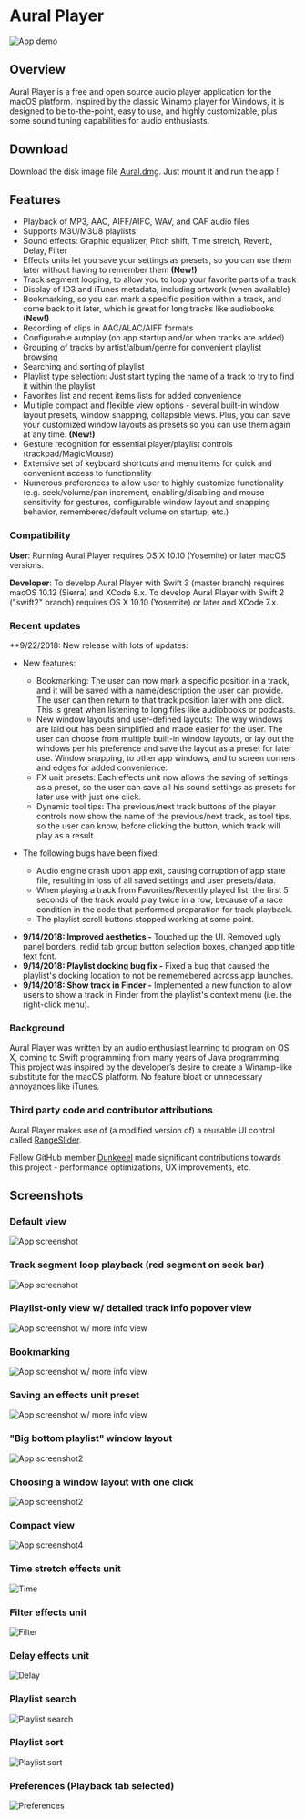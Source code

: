 # Aural Player

![App demo](/Documentation/Demos/newestDemo.gif?raw=true "App demo")

## Overview

Aural Player is a free and open source audio player application for the macOS platform. Inspired by the classic Winamp player for Windows, it is designed to be to-the-point, easy to use, and highly customizable, plus some sound tuning capabilities for audio enthusiasts.

## Download

Download the disk image file [Aural.dmg](https://github.com/maculateConception/aural-player/blob/master/Aural.dmg?raw=true). Just mount it and run the app !

## Features

- Playback of MP3, AAC, AIFF/AIFC, WAV, and CAF audio files
- Supports M3U/M3U8 playlists
- Sound effects: Graphic equalizer, Pitch shift, Time stretch, Reverb, Delay, Filter
- Effects units let you save your settings as presets, so you can use them later without having to remember them **(New!)**
- Track segment looping, to allow you to loop your favorite parts of a track
- Display of ID3 and iTunes metadata, including artwork (when available)
- Bookmarking, so you can mark a specific position within a track, and come back to it later, which is great for long tracks like audiobooks **(New!)**
- Recording of clips in AAC/ALAC/AIFF formats
- Configurable autoplay (on app startup and/or when tracks are added)
- Grouping of tracks by artist/album/genre for convenient playlist browsing
- Searching and sorting of playlist
- Playlist type selection: Just start typing the name of a track to try to find it within the playlist
- Favorites list and recent items lists for added convenience
- Multiple compact and flexible view options - several built-in window layout presets, window snapping, collapsible views. Plus, you can save your customized window layouts as presets so you can use them again at any time. **(New!)**
- Gesture recognition for essential player/playlist controls (trackpad/MagicMouse)
- Extensive set of keyboard shortcuts and menu items for quick and convenient access to functionality
- Numerous preferences to allow user to highly customize functionality (e.g. seek/volume/pan increment, enabling/disabling and mouse sensitivity for gestures, configurable window layout and snapping behavior, remembered/default volume on startup, etc.)

### Compatibility

**User**: Running Aural Player requires OS X 10.10 (Yosemite) or later macOS versions.

**Developer**: To develop Aural Player with Swift 3 (master branch) requires macOS 10.12 (Sierra) and XCode 8.x. To develop Aural Player with Swift 2 ("swift2" branch) requires OS X 10.10 (Yosemite) or later and XCode 7.x.

### Recent updates

**9/22/2018: New release with lots of updates:
  * New features:
    * Bookmarking: The user can now mark a specific position in a track, and it will be saved with a name/description the user can provide. The user can then return to that track position later with one click. This is great when listening to long files like audiobooks or podcasts.
    * New window layouts and user-defined layouts: The way windows are laid out has been simplified and made easier for the user. The user can choose from multiple built-in window layouts, or lay out the windows per his preference and save the layout as a preset for later use. Window snapping, to other app windows, and to screen corners and edges for added convenience.
    * FX unit presets: Each effects unit now allows the saving of settings as a preset, so the user can save all his sound settings as presets for later use with just one click.
    * Dynamic tool tips: The previous/next track buttons of the player controls now show the name of the previous/next track, as tool tips, so the user can know, before clicking the button, which track will play as a result.
    
  * The following bugs have been fixed:
    * Audio engine crash upon app exit, causing corruption of app state file, resulting in loss of all saved settings and user presets/data.
    * When playing a track from Favorites/Recently played list, the first 5 seconds of the track would play twice in a row, because of a race condition in the code that performed preparation for track playback.
    * The playlist scroll buttons stopped working at some point.


- **9/14/2018: Improved aesthetics -** Touched up the UI. Removed ugly panel borders, redid tab group button selection boxes, changed app title text font.
- **9/14/2018: Playlist docking bug fix -** Fixed a bug that caused the playlist's docking location to not be rememebered across app launches.
- **9/14/2018: Show track in Finder -** Implemented a new function to allow users to show a track in Finder from the playlist's context menu (i.e. the right-click menu).

### Background

Aural Player was written by an audio enthusiast learning to program on OS X, coming to Swift programming from many years of Java programming. This project was inspired by the developer’s desire to create a Winamp-like substitute for the macOS platform. No feature bloat or unnecessary annoyances like iTunes.

### Third party code and contributor attributions

Aural Player makes use of (a modified version of) a reusable UI control called [RangeSlider](https://github.com/matthewreagan/RangeSlider).

Fellow GitHub member [Dunkeeel](https://github.com/Dunkeeel) made significant contributions towards this project - performance optimizations, UX improvements, etc.

## Screenshots

### Default view

![App screenshot](/Documentation/Screenshots/Default.png?raw=true "App screenshot")

### Track segment loop playback (red segment on seek bar)

![App screenshot](/Documentation/Screenshots/SegmentLoop.png?raw=true "Track segment loop playback")

### Playlist-only view w/ detailed track info popover view

![App screenshot w/ more info view](/Documentation/Screenshots/DetailedInfo.png?raw=true "More Info")

### Bookmarking

![App screenshot w/ more info view](/Documentation/Screenshots/Bookmarking.png?raw=true "Bookmarking")

### Saving an effects unit preset

![App screenshot w/ more info view](/Documentation/Screenshots/FXPreset.png?raw=true "Saving an effects preset")


### "Big bottom playlist" window layout

![App screenshot2](/Documentation/Screenshots/BigBottomPlaylist.png?raw=true "Big bottom playlist window layout")

### Choosing a window layout with one click

![App screenshot2](/Documentation/Screenshots/CustomLayout.png?raw=true "Big bottom playlist window layout")

### Compact view

![App screenshot4](/Documentation/Screenshots/Compact.png?raw=true "App screenshot4")

### Time stretch effects unit

![Time](/Documentation/Screenshots/Time.png?raw=true "Time Stretch")

### Filter effects unit

![Filter](/Documentation/Screenshots/Filter.png?raw=true "Filter")

### Delay effects unit

![Delay](/Documentation/Screenshots/Delay.png?raw=true "Delay")

### Playlist search

![Playlist search](/Documentation/Screenshots/Search.png?raw=true "Delay")

### Playlist sort

![Playlist sort](/Documentation/Screenshots/Sort.png?raw=true "Delay")

### Preferences (Playback tab selected)

![Preferences](/Documentation/Screenshots/Preferences-Playback.png?raw=true "Delay")


